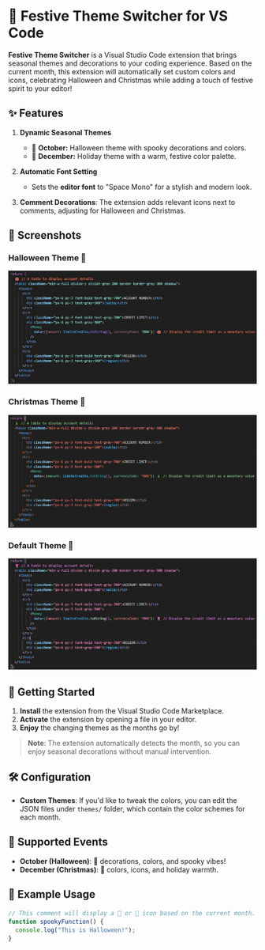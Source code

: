 # 🎨 Festive Theme Switcher for VS Code

**Festive Theme Switcher** is a Visual Studio Code extension that brings seasonal themes and decorations to your coding experience. Based on the current month, this extension will automatically set custom colors and icons, celebrating Halloween and Christmas while adding a touch of festive spirit to your editor!

## ✨ Features

1. **Dynamic Seasonal Themes**
   - 🎃 **October:** Halloween theme with spooky decorations and colors.
   - 🎄 **December:** Holiday theme with a warm, festive color palette.
2. **Automatic Font Setting**

   - Sets the **editor font** to "Space Mono" for a stylish and modern look.

3. **Comment Decorations**: The extension adds relevant icons next to comments, adjusting for Halloween and Christmas.

## 📸 Screenshots

### Halloween Theme 🎃

![Halloween Theme Screenshot](https://github.com/mel-hdez/halloweenAndChristmasColorTheme/blob/main/src/img/halloweenTheme.png)

### Christmas Theme 🎄

![Christmas Theme Screenshot](https://github.com/mel-hdez/halloweenAndChristmasColorTheme/blob/main/src/img/holidayTheme.png)

### Default Theme 🌷

![Christmas Theme Screenshot](https://github.com/mel-hdez/halloweenAndChristmasColorTheme/blob/main/src/img/defaultTheme.png)

## 🚀 Getting Started

1. **Install** the extension from the Visual Studio Code Marketplace.
2. **Activate** the extension by opening a file in your editor.
3. **Enjoy** the changing themes as the months go by!

> **Note**: The extension automatically detects the month, so you can enjoy seasonal decorations without manual intervention.

## 🛠️ Configuration

- **Custom Themes**: If you'd like to tweak the colors, you can edit the JSON files under `themes/` folder, which contain the color schemes for each month.

## 🔄 Supported Events

- **October (Halloween)**: 🎃 decorations, colors, and spooky vibes!
- **December (Christmas)**: 🎄 colors, icons, and holiday warmth.

## 🎉 Example Usage

```typescript
// This comment will display a 🎃 or 🎄 icon based on the current month.
function spookyFunction() {
  console.log("This is Halloween!");
}
```
